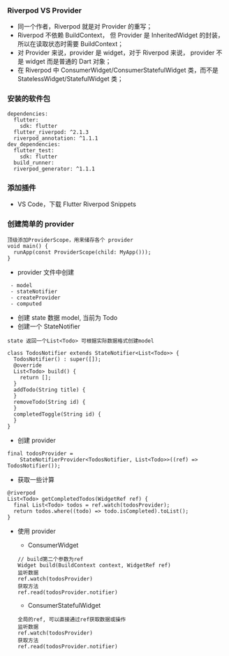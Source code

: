 ### Riverpod VS Provider

- 同一个作者，Riverpod 就是对 Provider 的重写；
- Riverpod 不依赖 BuildContext， 但 Provider 是 InheritedWidget 的封装，所以在读取状态时需要 BuildContext；
- 对 Provider 来说，provider 是 widget，对于 Riverpod 来说， provider 不是 widget 而是普通的 Dart 对象；
- 在 Riverpod 中 ConsumerWidget/ConsumerStatefulWidget 类，而不是 StatelessWidget/StatefulWidget 类；

### 安装的软件包

```
dependencies:
  flutter:
    sdk: flutter
  flutter_riverpod: ^2.1.3
  riverpod_annotation: ^1.1.1
dev_dependencies:
  flutter_test:
    sdk: flutter
  build_runner:
  riverpod_generator: ^1.1.1
```

### 添加插件

- VS Code，下载 Flutter Riverpod Snippets

### 创建简单的 provider

```
顶级添加ProviderScope，用来储存各个 provider
void main() {
  runApp(const ProviderScope(child: MyApp()));
}

```

- provider 文件中创建

```
 - model
 - stateNotifier
 - createProvider
 - computed
```

- 创建 state 数据 model, 当前为 Todo
- 创建一个 StateNotifier

```
state 返回一个List<Todo> 可根据实际数据格式创建model

class TodosNotifier extends StateNotifier<List<Todo>> {
  TodosNotifier() : super([]);
  @override
  List<Todo> build() {
    return [];
  }
  addTodo(String title) {
  }
  removeTodo(String id) {
  }
  completedToggle(String id) {
  }
}

```

- 创建 provider

```
final todosProvider =
    StateNotifierProvider<TodosNotifier, List<Todo>>((ref) => TodosNotifier());
```

- 获取一些计算

```
@riverpod
List<Todo> getCompletedTodos(WidgetRef ref) {
  final List<Todo> todos = ref.watch(todosProvider);
  return todos.where((todo) => todo.isCompleted).toList();
}

```

- 使用 provider

  - ConsumerWidget

  ```
  // build第二个参数为ref
  Widget build(BuildContext context, WidgetRef ref)
  监听数据
  ref.watch(todosProvider)
  获取方法
  ref.read(todosProvider.notifier)
  ```

  - ConsumerStatefulWidget

  ```
  全局的ref, 可以直接通过ref获取数据或操作
  监听数据
  ref.watch(todosProvider)
  获取方法
  ref.read(todosProvider.notifier)
  ```
